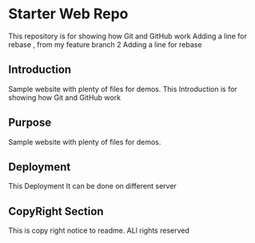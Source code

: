 # Starter Web Repo

This repository is for showing how Git and GitHub work
Adding a line for rebase
, from my feature branch 2
Adding a line for rebase
## Introduction
Sample website with plenty of files for demos.
This Introduction is for showing how Git and GitHub work

## Purpose

Sample website with plenty of files for demos.

## Deployment
This Deployment
It can be done on different server

## CopyRight Section 
This is copy right notice to readme. ALl rights reserved
